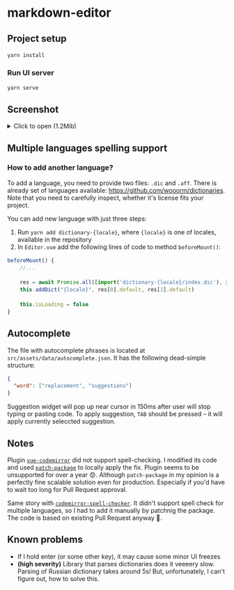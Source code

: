 # markdown-editor

## Project setup

```
yarn install
```
### Run UI server

```
yarn serve
```

## Screenshot

<details>
<summary>Click to open (1.2Mib)</summary>

![Screenshot](/docs/screenshot.png)
</details>

## Multiple languages spelling support

### How to add another language?

To add a language, you need to provide two files: `.dic` and `.aff`. There is already set of languages
available: https://github.com/wooorm/dictionaries. Note that you need to carefully inspect, whether it's license fits
your project.

You can add new language with just three steps:

1. Run `yarn add dictionary-{locale}`, where `{locale}` is one of locales, available in the repository
2. In `Editor.vue` add the following lines of code to method `beforeMount()`:
```js
beforeMount() {
    //...
    
    res = await Promise.all([import('dictionary-{locale}/index.dic'), import('dictionary-{locale}/index.aff')])
    this.addDict("{locale}", res[0].default, res[1].default)
    
    this.isLoading = false
}
```

## Autocomplete

The file with autocomplete phrases is located at `src/assets/data/autocomplete.json`.
It has the following dead-simple structure:
```json
{
  "word": ["replacement", "suggestions"]
}
```

Suggestion widget will pop up near cursor in 150ms after user will 
stop typing or pasting code. To apply suggestion, `TAB` should be
pressed – it will apply currently seleccted suggestion.

## Notes

Plugin [`vue-codemirror`](https://www.npmjs.com/package/vue-codemirror)
did not support spell-checking. I modified its code and used
[`patch-package`](https://www.npmjs.com/package/patch-package) to locally apply the fix. Plugin seems to be unsupported
for over a year 😟. Although `patch-package` in my opinion is a perfectly fine scalable solution even for production.
Especially if you'd have to wait too long for Pull Request approval.

Same story with [`codemirror-spell-checker`](https://www.npmjs.com/package/codemirror-spell-checker).
It didn't support spell check for multiple languages, so I had to
add it manually by patchnig the package. The code is based on 
existing Pull Request anyway 🙂.

## Known problems

- If I hold enter (or some other key), it may cause some minor UI freezes
- **(high severity)** Library that parses dictionaries does it 
  veeeery slow. Parsing of Russian dictionary takes around 5s!
  But, unfortunately, I can't figure out, how to solve this.
